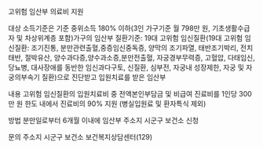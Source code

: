 고위험 임산부 의료비 지원

대상 
 소득기준은 기준 중위소득 180% 이하(3인 가구기준 월 798만 원, 기초생활수급자 및 차상위계층 포함)가구의 임산부
 질환기준: 19대 고위험 임신질환(19대 고위험 임신질환: 조기진통, 분만관련출혈,중증임신중독증, 양막의 조기파열, 태반조기박리, 전치태반, 절박유산, 양수과다증,양수과소증,분만전출혈, 자궁경부무력증, 고혈압, 다태임신, 당뇨병, 대사장애를 동반한 임신과다구토, 신질환, 심부전, 자궁내 성장제한, 자궁 및 자궁의부속기 질환)으로 진단받고 입원치료를 받은 임산부


내용 
 고위험 임신질환의 입원치료비 중 전액본인부담금 및 비급여 진료비를 1인당 300만 원 한도 내에서 진료비의 90% 지원 (병실입원료 및 환자특식 제외)

방법
 분만일로부터 6개월 이내에 임산부 주소지 시군구 보건소 신청

문의
 주소지 시군구 보건소
 보건복지상담센터(129)
